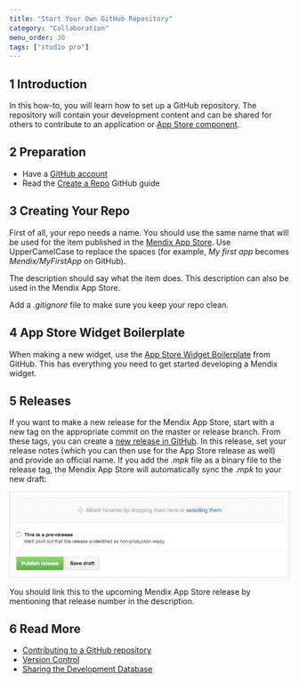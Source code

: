```yaml
---
title: "Start Your Own GitHub Repository"
category: "Collaboration"
menu_order: 30
tags: ["studio pro"]
---
```


## 1 Introduction

In this how-to, you will learn how to set up a GitHub repository. The repository will contain your development content and can be shared for others to contribute to an application or [App Store component](/appstore/general/share-app-store-content).

## 2 Preparation

* Have a [GitHub account](https://github.com/join)
* Read the [Create a Repo](https://help.github.com/articles/create-a-repo) GitHub guide

## 3 Creating Your Repo

First of all, your repo needs a name. You should use the same name that will be used for the item published in the [Mendix App Store](https://appstore.home.mendix.com/index3.html). Use UpperCamelCase to replace the spaces (for example, *My first app* becomes *Mendix/MyFirstApp* on GitHub).

The description should say what the item does. This description can also be used in the Mendix App Store.

Add a *.gitignore* file to make sure you keep your repo clean.

## 4 App Store Widget Boilerplate

When making a new widget, use the [App Store Widget Boilerplate](https://github.com/mendix/AppStoreWidgetBoilerplate) from GitHub. This has everything you need to get started developing a Mendix widget.

## 5 Releases

If you want to make a new release for the Mendix App Store, start with a new tag on the appropriate commit on the master or release branch. From these tags, you can create a [new release in GitHub](https://help.github.com/articles/creating-releases). In this release, set your release notes (which you can then use for the App Store release as well) and provide an official name. If you add the *.mpk* file as a binary file to the release tag, the Mendix App Store will automatically sync the *.mpk* to your new draft:

![](attachments/18448643/18580533.png)

You should link this to the upcoming Mendix App Store release by mentioning that release number in the description.

## 6 Read More

*   [Contributing to a GitHub repository](contribute-to-a-github-repository)
*   [Version Control](/refguide/version-control)
*   [Sharing the Development Database](sharing-the-development-database)
